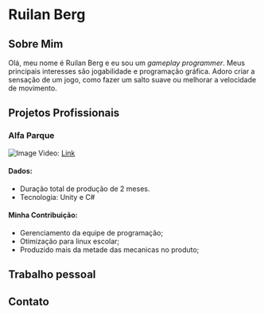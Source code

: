 # Ruilan Berg
## Sobre Mim
Olá, meu nome é Ruilan Berg e eu sou um _gameplay programmer_. Meus principais interesses são jogabilidade e programação gráfica. Adoro criar a sensação de um jogo, como fazer um salto suave ou melhorar a velocidade de movimento.

## Projetos Profissionais

### Alfa Parque
![Image](https://i.imgur.com/PoQ7R01.png)  Video: [Link](https://www.youtube.com/watch?v=If9X6rucgv0)

#### Dados:
*   Duração total de produção de 2 meses.
*   Tecnologia: Unity e C#

#### Minha Contribuição:
*   Gerenciamento da equipe de programação;
*   Otimização para linux escolar;
*   Produzido mais da metade das mecanicas no produto;

## Trabalho pessoal



## Contato
